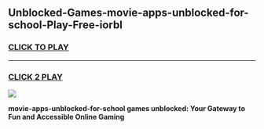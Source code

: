 
## Unblocked-Games-movie-apps-unblocked-for-school-Play-Free-iorbl
<h3>
<a href="https://premium76.site?title=movie-apps-unblocked-for-school&ref=10A">CLICK TO PLAY</a></h3>
<hr>

<h3>
<a href="https://premium76.site?title=movie-apps-unblocked-for-school&ref=10A">CLICK 2 PLAY</a>
  
</h3>

<a href="https://premium76.site?title=movie-apps-unblocked-for-school&ref=10A"><img src="https://clearcache.store/games.png"></a>


**movie-apps-unblocked-for-school games unblocked: Your Gateway to Fun and Accessible Online Gaming**
